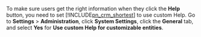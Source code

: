 To make sure users get the right information when they click the **Help** button, you need to set [!INCLUDE[pn_crm_shortest](../../portals/includes/pn-crm-shortest.md)] to use custom Help. Go to **Settings** > **Administration**, click **System Settings**, click the **General** tab, and select **Yes** for **Use custom Help for customizable entities**.